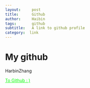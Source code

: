 ```yaml
---
layout:     post
title:      Github
author:     Haibin
tags:		github
subtitle:  	A link to github profile
category:  link
---
```


# My github 
HarbinZhang  

<a href="https://github.com/HarbinZhang?tab=repositories" style="color: rgb(0,255,0)">To Github : )</a>  
 